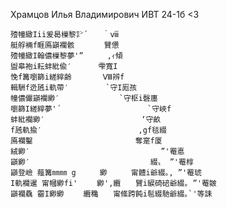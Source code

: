Храмцов Илья Владимирович ИВТ 24-1б <3


    殪幢緻Iii爰曷樔黎㌢´　　｀ⅷ   
    艇艀裲f睚鳫巓襴骸　　　　贒憊   
    殪幢緻I翰儂樔黎夢'”　 　 ,ｨ傾   
    盥皋袍i耘蚌紕偸′　　　 雫寬I     
    悗f篝嚠篩i縒縡齢　　 　 Ⅷ辨f   
    輯駲f迯瓲i軌帶′　　　　　`守I厖孩   
    幢儂儼巓襴緲′　 　 　 　 　 `守枢i磬廛     
    嚠篩I縒縡夢'´　　　 　 　 　 　 　 `守峽f     
    蚌紕襴緲′　　　　　　　　　　　　　‘守畝     
    f瓲軌揄′　　　　　　　　　　　　　,gf毯綴     
    鳫襴鑿　　　　　　　　　　 　 　 奪寔f厦     
    絨緲′　　　　　　 　 　 　 　　　　 　 ”'罨悳     
    巓緲′　　　　　　 　 　 　 　 　 　 綴〟 ”'罨椁     
    巓登嶮 薤篝㎜㎜ g　 　 緲　 　 甯體i爺綴｡, ”'罨琥     
    I軌襴暹 甯幗緲fi'　　 緲',纜　　贒i綟碕碚爺綴｡ ”'罨皴     
    巓襴驫 霤I緲緲　　 纜穐　　甯絛跨飩i髢綴馳爺綴｡`'等誄     

